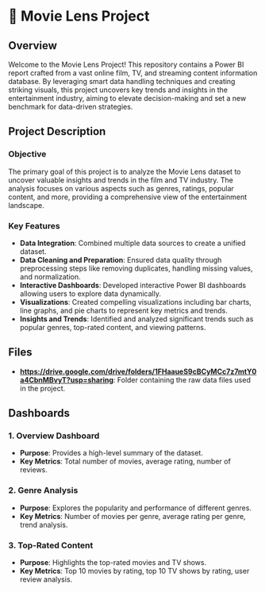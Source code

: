 # 🎥 Movie Lens Project

## Overview
Welcome to the Movie Lens Project! This repository contains a Power BI report crafted from a vast online film, TV, and streaming content information database. By leveraging smart data handling techniques and creating striking visuals, this project uncovers key trends and insights in the entertainment industry, aiming to elevate decision-making and set a new benchmark for data-driven strategies.

## Project Description
### Objective
The primary goal of this project is to analyze the Movie Lens dataset to uncover valuable insights and trends in the film and TV industry. The analysis focuses on various aspects such as genres, ratings, popular content, and more, providing a comprehensive view of the entertainment landscape.

### Key Features
- **Data Integration**: Combined multiple data sources to create a unified dataset.
- **Data Cleaning and Preparation**: Ensured data quality through preprocessing steps like removing duplicates, handling missing values, and normalization.
- **Interactive Dashboards**: Developed interactive Power BI dashboards allowing users to explore data dynamically.
- **Visualizations**: Created compelling visualizations including bar charts, line graphs, and pie charts to represent key metrics and trends.
- **Insights and Trends**: Identified and analyzed significant trends such as popular genres, top-rated content, and viewing patterns.

## Files
- **https://drive.google.com/drive/folders/1FHaaueS9cBCyMCc7z7mtY0a4CbnMBvyT?usp=sharing**: Folder containing the raw data files used in the project.

## Dashboards
### 1. Overview Dashboard
- **Purpose**: Provides a high-level summary of the dataset.
- **Key Metrics**: Total number of movies, average rating, number of reviews.

### 2. Genre Analysis
- **Purpose**: Explores the popularity and performance of different genres.
- **Key Metrics**: Number of movies per genre, average rating per genre, trend analysis.

### 3. Top-Rated Content
- **Purpose**: Highlights the top-rated movies and TV shows.
- **Key Metrics**: Top 10 movies by rating, top 10 TV shows by rating, user review analysis.
